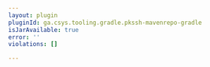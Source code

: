 ```yaml
---
layout: plugin
pluginId: ga.csys.tooling.gradle.pkssh-mavenrepo-gradle
isJarAvailable: true
error: ''
violations: []

---
```

